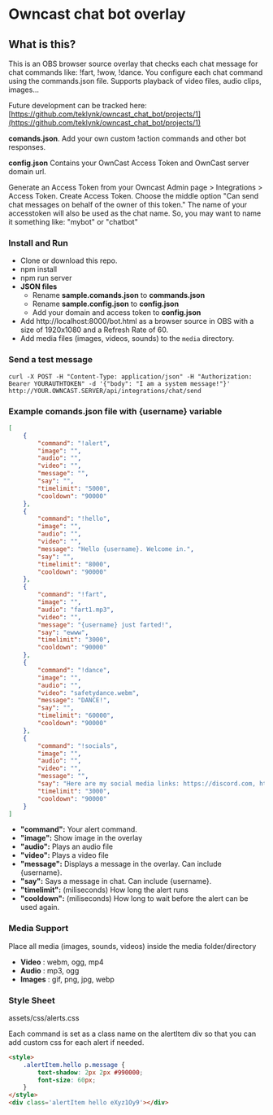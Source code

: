# Owncast chat bot overlay


## What is this?


This is an OBS browser source overlay that checks each chat message for chat commands like: !fart, !wow, !dance. You configure each chat command using the commands.json file. Supports playback of video files, audio clips, images...

Future development can be tracked here: [https://github.com/teklynk/owncast_chat_bot/projects/1](https://github.com/teklynk/owncast_chat_bot/projects/1)

**comands.json**. Add your own custom !action commands and other bot responses.

**config.json** Contains your OwnCast Access Token and OwnCast server domain url.

Generate an Access Token from your Owncast Admin page > Integrations > Access Token. 
Create Access Token. Choose the middle option "Can send chat messages on behalf of the owner of this token." 
The name of your accesstoken will also be used as the chat name. So, you may want to name it something like: "mybot" or "chatbot"


### Install and Run

- Clone or download this repo.
- npm install
- npm run server
- **JSON files**
  - Rename **sample.comands.json** to **commands.json**
  - Rename **sample.config.json** to **config.json**
  - Add your domain and access token to **config.json**
- Add http://localhost:8000/bot.html as a browser source in OBS with a size of 1920x1080 and a Refresh Rate of 60.
- Add media files (images, videos, sounds) to the ```media``` directory.


### Send a test message
```curl
curl -X POST -H "Content-Type: application/json" -H "Authorization: Bearer YOURAUTHTOKEN" -d '{"body": "I am a system message!"}' http://YOUR.OWNCAST.SERVER/api/integrations/chat/send
```

### Example comands.json file with {username} variable
```json
[
    {
        "command": "!alert",
        "image": "",
        "audio": "",
        "video": "",
        "message": "",
        "say": "",
        "timelimit": "5000",
    	"cooldown": "90000"
    },
    {
        "command": "!hello",
        "image": "",
        "audio": "",
        "video": "",
        "message": "Hello {username}. Welcome in.",
        "say": "",
        "timelimit": "8000",
    	"cooldown": "90000"
    },
    {
        "command": "!fart",
        "image": "",
        "audio": "fart1.mp3",
        "video": "",
        "message": "{username} just farted!",
        "say": "ewww",
        "timelimit": "3000",
    	"cooldown": "90000"
    },
    {
        "command": "!dance",
        "image": "",
        "audio": "",
        "video": "safetydance.webm",
        "message": "DANCE!",
        "say": "",
        "timelimit": "60000",
    	"cooldown": "90000"
    },
    {
        "command": "!socials",
        "image": "",
        "audio": "",
        "video": "",
        "message": "",
        "say": "Here are my social media links: https://discord.com, https://mastodon.social",
        "timelimit": "3000",
    	"cooldown": "90000"
    }
]
```

- **"command":** Your alert command.
- **"image":** Show image in the overlay
- **"audio":** Plays an audio file
- **"video":** Plays a video file
- **"message":** Displays a message in the overlay. Can include {username}.
- **"say":** Says a message in chat. Can include {username}.
- **"timelimit":** (miliseconds) How long the alert runs
- **"cooldown":** (miliseconds) How long to wait before the alert can be used again.


### Media Support

Place all media (images, sounds, videos) inside the media folder/directory

- **Video** : webm, ogg, mp4
- **Audio** : mp3, ogg
- **Images** : gif, png, jpg, webp


### Style Sheet

assets/css/alerts.css

Each command is set as a class name on the alertItem div so that you can add custom css for each alert if needed.
```html
<style>
    .alertItem.hello p.message {
        text-shadow: 2px 2px #990000;
        font-size: 60px;
    }
</style>
<div class='alertItem hello eXyz1Oy9'></div>
```
